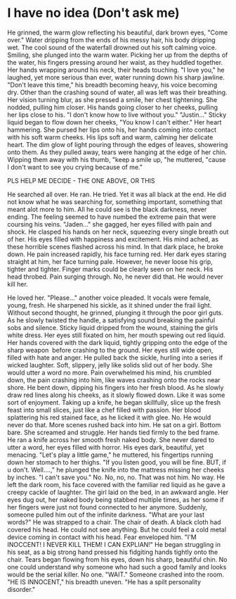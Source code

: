 # I have no idea (Don't ask me)
He grinned, the warm glow reflecting his beautiful, dark brown eyes, "Come over." 
Water dripping from the ends of his messy hair, his body dripping wet. The cool sound of the waterfall drowned out his soft calming voice. 
Smiling, she plunged into the warm water. Picking her up from the depths of the water, his fingers pressing around her waist, as they huddled together. Her hands wrapping around his neck, their heads touching. 
"I love you," he laughed, yet more serious than ever, water running down his sharp jawline. 
"Don't leave this time," his breadth becoming heavy, his voice becoming dry. Other than the crashing sound of water, all was left was their breathing. Her vision turning blur, as she pressed a smile, her chest tightening. She nodded, pulling him closer. 
His hands going closer to her cheeks, pulling her lips close to his. "I don't know how to live without you." 
"Justin..." Sticky liquid began to flow down her cheeks, "You know I can't either." Her heart hammering. She pursed her lips onto his, her hands coming into contact with his soft warm cheeks. 
His lips soft and warm, calming her delicate heart. The dim glow of light pouring through the edges of leaves, showering onto them. As they pulled away, tears were hanging at the edge of her chin. Wipping them away with his thumb, "keep a smile up, "he muttered, "cause I don't want to see you crying because of me."


PLS HELP ME DECIDE - THE ONE ABOVE, OR THIS

He searched all over. 
He ran. He tried. 
Yet it was all black at the end. 
He did not know what he was searching for, something important, something that meant alot more to him. 
All he could see is the black darkness, never ending. 
The feeling seemed to have numbed the extreme pain that were coursing his veins. 
"Jaden..." she gagged, her eyes filled with pain and shock. He clasped his hands on her neck, squeezing every single breath out of her. His eyes filled with happiness and excitement. 
His mind ached, as these horrible scenes flashed across his mind. In that dark place, he broke down. He pain increased rapidly, his face turning red. 
Her dark eyes staring straight at him, her face turning pale. However, he never loose his grip, tighter and tighter. Finger marks could be clearly seen on her neck. 
His head throbed. Pain surging through. 
No, he never did that. 
He would never kill her. 

He loved her. 
"Please..." another voice pleaded. It vocals were female, young, fresh. He sharpened his sickle, as it shined under the frail light. Without second thought, he grinned, plunging it through the poor girl guts. As he slowly twisted the handle, a satisfying sound breaking the painful sobs and silence. Sticky liquid dripped from the wound, staining the girls white dress. Her eyes still fixated on him, her mouth spewing out red liquid. Her hands covered with the dark liquid, tightly gripping onto the edge of the sharp weapon  before crashing to the ground. 
Her eyes still wide open, filled with hate and anger. 
He pulled back the sickle, hurling into a series if wicked laughter. Soft, slippery, jelly like solids slid out of her body. She would utter a word no more. Pain overwhelmed his mind, his crumbled down, the pain crashing into him, like waves crashing onto the rocks near shore. He bent down, dipping his fingers into her fresh blood. As he slowly draw red lines along his cheeks, as it slowly flowed down. 
Like it was some sort of enjoyment.
Taking up a knife, he began skillfully, slice up the fresh feast into small slices, just like a chef filled with passion. Her blood splattering his red stained face, as he licked it with glee. 
No. 
He would never do that. 
More scenes rushed back into him. 
He sat on a girl. Bottom bare. She screamed and struggle. Her hands tied firmly to the bed frame. He ran a knife across her smooth fresh naked body. She never dared to utter a word, her eyes filled with horror. His eyes dark, beautiful, yet menacing. 
"Let's play a little game," he muttered, his fingertips running down her stomach to her thighs. "If you listen good, you will be fine. BUT, if u don't. Well....," he plunged the knife into the mattress missing her cheeks by inches. "I can't save you."
No. No, no, no. 
That was not him. 
No way. 
He left the dark room, his face covered with the familiar red liquid as he gave a creepy cackle of laughter. 
The girl laid on the bed, in an awkward angle. Her eyes dug out, her naked body being stabbed multiple times, as her some if her fingers were just not found connected to her anymore. 
Suddenly, someone pulled him out of the infinite darkness. 
"What are your last words?" 
He was strapped to a chair. The chair of death. 
A black cloth had covered his head. 
He could not see anything. 
But he could feel a cold metal device coming in contact with his head. Fear enveloped him. 
"I'M INOCCENT! I NEVER KILL THEM! I CAN EXPLIAN!" 
He began struggling in his seat, as a big strong hand pressed his fidgiting hands tightly onto the chair. Tears began flowing from his eyes, down his sharp, beautiful chin. 
No one could understand why someone who had such a good family and looks would be the serial killer. 
No one. 
"WAIT." 
Someone crashed into the room. 
"HE IS INNOCENT," his breadth uneven. "He has a spilt personality disorder."
